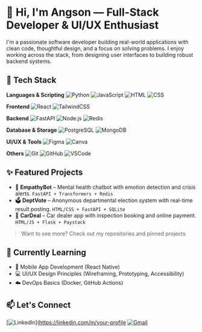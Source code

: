 # 👋 Hi, I'm Angson — Full-Stack Developer & UI/UX Enthusiast

I'm a passionate software developer building real-world applications with clean code, thoughtful design, and a focus on solving problems. I enjoy working across the stack, from designing user interfaces to building robust backend systems.

## 🚀 Tech Stack

**Languages & Scripting**
![Python](https://img.shields.io/badge/-Python-3776AB?style=flat&logo=python&logoColor=white)
![JavaScript](https://img.shields.io/badge/-JavaScript-F7DF1E?style=flat&logo=javascript&logoColor=black)
![HTML](https://img.shields.io/badge/-HTML5-E34F26?style=flat&logo=html5&logoColor=white)
![CSS](https://img.shields.io/badge/-CSS3-1572B6?style=flat&logo=css3)

**Frontend**
![React](https://img.shields.io/badge/-React-61DAFB?style=flat&logo=react&logoColor=black)
![TailwindCSS](https://img.shields.io/badge/-Tailwind_CSS-38B2AC?style=flat&logo=tailwind-css&logoColor=white)

**Backend**
![FastAPI](https://img.shields.io/badge/-FastAPI-009688?style=flat&logo=fastapi&logoColor=white)
![Node.js](https://img.shields.io/badge/-Node.js-339933?style=flat&logo=node.js&logoColor=white)
![Redis](https://img.shields.io/badge/-Redis-DC382D?style=flat&logo=redis&logoColor=white)

**Database & Storage**
![PostgreSQL](https://img.shields.io/badge/-PostgreSQL-4169E1?style=flat&logo=postgresql&logoColor=white)
![MongoDB](https://img.shields.io/badge/-MongoDB-47A248?style=flat&logo=mongodb&logoColor=white)

**UI/UX & Tools**
![Figma](https://img.shields.io/badge/-Figma-F24E1E?style=flat&logo=figma&logoColor=white)
![Canva](https://img.shields.io/badge/-Canva-00C4CC?style=flat&logo=canva&logoColor=white)

**Others**
![Git](https://img.shields.io/badge/-Git-F05032?style=flat&logo=git&logoColor=white)
![GitHub](https://img.shields.io/badge/-GitHub-181717?style=flat&logo=github&logoColor=white)
![VSCode](https://img.shields.io/badge/-VSCode-007ACC?style=flat&logo=visual-studio-code&logoColor=white)

## ✨ Featured Projects

- 🧠 **EmpathyBot** – Mental health chatbot with emotion detection and crisis alerts. `FastAPI + Transformers + Redis`
- 🗳️ **DeptVote** – Anonymous departmental election system with real-time result posting. `HTML/CSS + FastAPI + SQLite`
- 🚗 **CarDeal** – Car dealer app with inspection booking and online payment. `HTML/JS + Flask + Paystack`

> Want to see more? Check out my repositories and pinned projects

## 🌱 Currently Learning

- 📱 Mobile App Development (React Native)
- 💻 UI/UX Design Principles (Wireframing, Prototyping, Accessibility)
- ☁️ DevOps Basics (Docker, GitHub Actions)

## 📫 Let's Connect

[![LinkedIn](https://img.shields.io/badge/-LinkedIn-blue?style=flat&logo=linkedin)](https://linkedin.com/in/your-profile
[![Gmail](https://img.shields.io/badge/-Email-D14836?style=flat&logo=gmail&logoColor=white)](mailto:your.email@example.com)

<!--
**Angson919/Angson919** is a ✨ _special_ ✨ repository because its `README.md` (this file) appears on your GitHub profile.

Here are some ideas to get you started:

- 🔭 I’m currently working on ...
- 🌱 I’m currently learning ...
- 👯 I’m looking to collaborate on ...
- 🤔 I’m looking for help with ...
- 💬 Ask me about ...
- 📫 How to reach me: ...
- 😄 Pronouns: ...
- ⚡ Fun fact: ...
-->
